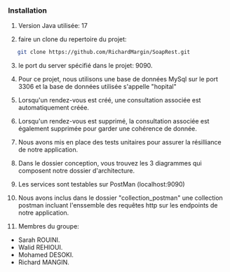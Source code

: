 ### Installation

1. Version Java utilisée: 17

2. faire un clone du repertoire du projet:

```sh
   git clone https://github.com/RichardMargin/SoapRest.git
```

3. le port du server spécifié dans le projet: 9090.

4. Pour ce projet, nous utilisons une base de données MySql sur le port 3306 et la base de données utilisée s'appelle "hopital"

5. Lorsqu'un rendez-vous est créé, une consultation associée est automatiquement créée.

6. Lorsqu'un rendez-vous est supprimé, la consultation associée est également supprimée pour garder une cohérence de donnée.

7. Nous avons mis en place des tests unitaires pour assurer la résilliance de notre application.

8. Dans le dossier conception, vous trouvez les 3 diagrammes qui composent notre dossier d'architecture.

9. Les services sont testables sur PostMan (localhost:9090)

10. Nous avons inclus dans le dossier "collection_postman" une collection postman incluant l'enssemble des requêtes http sur les endpoints de notre application.

11. Membres du groupe:

- Sarah ROUINI.
- Walid REHIOUI.
- Mohamed DESOKI.
- Richard MANGIN.
